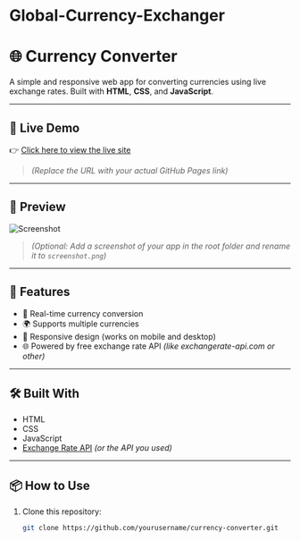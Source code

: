 # Global-Currency-Exchanger
# 🌐 Currency Converter

A simple and responsive web app for converting currencies using live exchange rates. Built with **HTML**, **CSS**, and **JavaScript**.

---

## 🚀 Live Demo

👉 [Click here to view the live site](https://yourusername.github.io/currency-converter)

> *(Replace the URL with your actual GitHub Pages link)*

---

## 📸 Preview

![Screenshot](screenshot.png)

> *(Optional: Add a screenshot of your app in the root folder and rename it to `screenshot.png`)*

---

## 🔧 Features

- 🔁 Real-time currency conversion
- 🌍 Supports multiple currencies
- 📱 Responsive design (works on mobile and desktop)
- 🌐 Powered by free exchange rate API *(like exchangerate-api.com or other)*

---

## 🛠️ Built With

- HTML
- CSS
- JavaScript
- [Exchange Rate API](https://www.exchangerate-api.com/) *(or the API you used)*

---

## 📦 How to Use

1. Clone this repository:
   ```bash
   git clone https://github.com/yourusername/currency-converter.git
